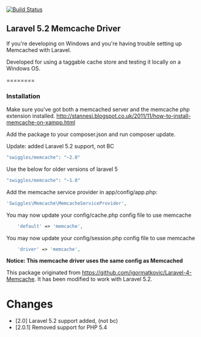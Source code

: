 
[![Build Status](https://travis-ci.org/swiggles/laravel-memcache.svg?branch=master)](https://travis-ci.org/swiggles/laravel-memcache)

## Laravel 5.2 Memcache Driver

If you're developing on Windows and you're having trouble setting up Memcached with Laravel.

Developed for using a taggable cache store and testing it locally on a Windows OS.

========

### Installation

Make sure you've got both a memcached server and the memcache php extension installed.
http://stannesi.blogspot.co.uk/2011/11/how-to-install-memcache-on-xampp.html 

Add the package to your composer.json and run composer update.

Update: added Laravel 5.2 support, not BC
```php
"swiggles/memcache": "~2.0"
```

Use the below for older versions of laravel 5
```php
"swiggles/memcache": "~1.0"
```

Add the memcache service provider in app/config/app.php:

```php
'Swiggles\Memcache\MemcacheServiceProvider',
```

You may now update your config/cache.php config file to use memcache
```php
	'default' => 'memcache',
```

You may now update your config/session.php config file to use memcache

```php
	'driver' => 'memcache',
```

**Notice: This memcache driver uses the same config as Memcached**

This package originated from https://github.com/igormatkovic/Laravel-4-Memcache. 
It has been modified to work with Laravel 5.2.

# Changes
* [2.0] Laravel 5.2 support added, (not bc)
* [2.0.1] Removed support for PHP 5.4
